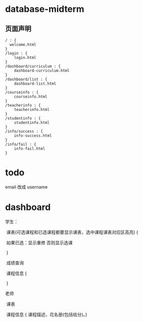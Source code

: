 # database-midterm

## 页面声明

```
/ : {
  welcome.html
}
/login : {
	login.html	
}
/dashboard/curriculum : {
  	dashboard-curriculum.html
}
/dashboard/list : {
  	dashboard-list.html
}
/courseinfo : {
  	courseinfo.html
}
/teacherinfo : {
  	teacherinfo.html
}
/studentinfo : {
  	studentinfo.html
}
/info/success : {
  	info-success.html
}
/info/fail : {
  	info-fail.html
}
```



# todo

email 改成 username



# dashboard

学生：

​	课表(可选课程和已选课程都要显示课表，选中课程课表对应区高亮) {

​		如果已选：显示重修 否则显示选课

​	}

​	成绩查询

​	课程信息 {

​	}

老师

​	课表

​	课程信息 { 课程描述，花名册(包括给分)。}